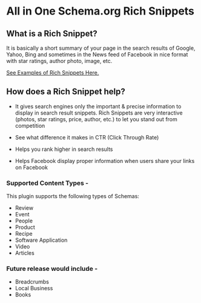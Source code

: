 
# All in One Schema.org Rich Snippets


## What is a Rich Snippet?

It is basically a short summary of your page in the search results of Google, Yahoo, Bing and sometimes in the News feed of Facebook in nice format with star ratings, author photo, image, etc.

[See Examples of Rich Snippets Here.](http://www.seomoz.org/blog/schema-examples/)

## How does a Rich Snippet help?

* It gives search engines only the important & precise information to display in search result snippets.
Rich Snippets are very interactive (photos, star ratings, price, author, etc.) to let you stand out from competition

* See what difference it makes in CTR (Click Through Rate)
* Helps you rank higher in search results
* Helps Facebook display proper information when users share your links on Facebook

### Supported Content Types -

This plugin supports the following types of Schemas:

* Review
* Event
* People
* Product
* Recipe
* Software Application
* Video
* Articles

### Future release would include -

* Breadcrumbs
* Local Business
* Books
